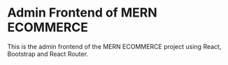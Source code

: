 # Admin Frontend of MERN ECOMMERCE

This is the admin frontend of the MERN ECOMMERCE project using React, Bootstrap and React Router.
